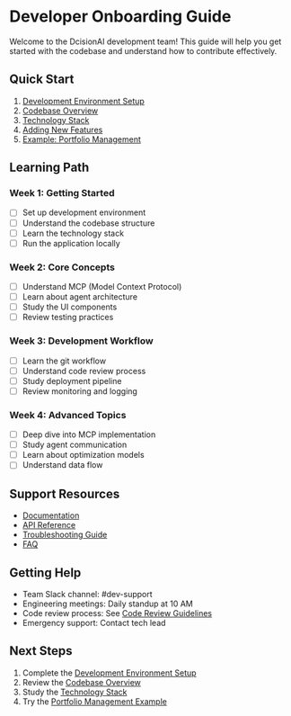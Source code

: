 # Developer Onboarding Guide

Welcome to the DcisionAI development team! This guide will help you get started with the codebase and understand how to contribute effectively.

## Quick Start

1. [Development Environment Setup](./environment-setup.md)
2. [Codebase Overview](./codebase-overview.md)
3. [Technology Stack](./technology-stack.md)
4. [Adding New Features](./adding-features.md)
5. [Example: Portfolio Management](./examples/portfolio-management.md)

## Learning Path

### Week 1: Getting Started
- [ ] Set up development environment
- [ ] Understand the codebase structure
- [ ] Learn the technology stack
- [ ] Run the application locally

### Week 2: Core Concepts
- [ ] Understand MCP (Model Context Protocol)
- [ ] Learn about agent architecture
- [ ] Study the UI components
- [ ] Review testing practices

### Week 3: Development Workflow
- [ ] Learn the git workflow
- [ ] Understand code review process
- [ ] Study deployment pipeline
- [ ] Review monitoring and logging

### Week 4: Advanced Topics
- [ ] Deep dive into MCP implementation
- [ ] Study agent communication
- [ ] Learn about optimization models
- [ ] Understand data flow

## Support Resources

- [Documentation](./)
- [API Reference](../api/README.md)
- [Troubleshooting Guide](./troubleshooting.md)
- [FAQ](./faq.md)

## Getting Help

- Team Slack channel: #dev-support
- Engineering meetings: Daily standup at 10 AM
- Code review process: See [Code Review Guidelines](./code-review.md)
- Emergency support: Contact tech lead

## Next Steps

1. Complete the [Development Environment Setup](./environment-setup.md)
2. Review the [Codebase Overview](./codebase-overview.md)
3. Study the [Technology Stack](./technology-stack.md)
4. Try the [Portfolio Management Example](./examples/portfolio-management.md) 